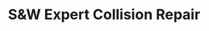---
title: "S&W Expert Collision Repair"
url: /lufkin/sandw-expert-collision-repair/
shop: car repair
---